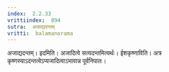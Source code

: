 ```yaml
---
index:  2.2.33
vrittiindex:  894
sutra:  अजाद्यदन्तम्
vritti:  balamanorama 
---
```


अजाद्यदन्तम्। इदमिति। अजादित्वे सत्यदन्तमित्यर्थः। ईशकृष्णाविति। अत्र कृष्णस्याऽदन्तत्वेऽप्यजादित्वाऽभावान्न पूर्वनिपातः। 

